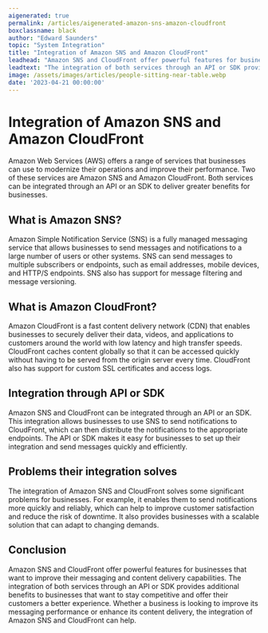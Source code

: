 ```yaml
---
aigenerated: true
permalink: /articles/aigenerated-amazon-sns-amazon-cloudfront
boxclassname: black
author: "Edward Saunders"
topic: "System Integration"
title: "Integration of Amazon SNS and Amazon CloudFront"
leadhead: "Amazon SNS and CloudFront offer powerful features for businesses that want to improve their messaging and content delivery capabilities"
leadtext: "The integration of both services through an API or SDK provides additional benefits to businesses that want to stay competitive and offer their customers a better experience. Whether a business is looking to improve its messaging performance or enhance its content delivery, the integration of Amazon SNS and CloudFront can help."
image: /assets/images/articles/people-sitting-near-table.webp
date: '2023-04-21 00:00:00'
---
```

<div class="arttext">	<h1>Integration of Amazon SNS and Amazon CloudFront</h1>
	<p>Amazon Web Services (AWS) offers a range of services that businesses can use to modernize their operations and improve their performance. Two of these services are Amazon SNS and Amazon CloudFront. Both services can be integrated through an API or an SDK to deliver greater benefits for businesses.</p>
	<h2>What is Amazon SNS?</h2>
	<p>Amazon Simple Notification Service (SNS) is a fully managed messaging service that allows businesses to send messages and notifications to a large number of users or other systems. SNS can send messages to multiple subscribers or endpoints, such as email addresses, mobile devices, and HTTP/S endpoints. SNS also has support for message filtering and message versioning.</p>
	<h2>What is Amazon CloudFront?</h2>
	<p>Amazon CloudFront is a fast content delivery network (CDN) that enables businesses to securely deliver their data, videos, and applications to customers around the world with low latency and high transfer speeds. CloudFront caches content globally so that it can be accessed quickly without having to be served from the origin server every time. CloudFront also has support for custom SSL certificates and access logs.</p>
	<h2>Integration through API or SDK</h2>
	<p>Amazon SNS and CloudFront can be integrated through an API or an SDK. This integration allows businesses to use SNS to send notifications to CloudFront, which can then distribute the notifications to the appropriate endpoints. The API or SDK makes it easy for businesses to set up their integration and send messages quickly and efficiently.</p>
	<h2>Problems their integration solves</h2>
	<p>The integration of Amazon SNS and CloudFront solves some significant problems for businesses. For example, it enables them to send notifications more quickly and reliably, which can help to improve customer satisfaction and reduce the risk of downtime. It also provides businesses with a scalable solution that can adapt to changing demands.</p>
	<h2>Conclusion</h2>
	<p>Amazon SNS and CloudFront offer powerful features for businesses that want to improve their messaging and content delivery capabilities. The integration of both services through an API or SDK provides additional benefits to businesses that want to stay competitive and offer their customers a better experience. Whether a business is looking to improve its messaging performance or enhance its content delivery, the integration of Amazon SNS and CloudFront can help.</p>
</div>